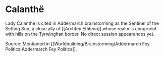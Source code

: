 
# Calanthë


Lady Calanthë is cited in Addermarch brainstorming as the Sentinel of the Setting Sun, a close ally of [[Archfey Ethlenn]] whose realm is congruent with hills on the Tyrwinghan border. No direct session appearances yet.

Source: Mentioned in [[Worldbuilding/Brainstorming/Addermarch Fey Politics|Addermarch Fey Politics]].
